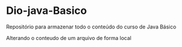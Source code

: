 # Dio-java-Basico
Repositório para armazenar todo o conteúdo do curso de Java Básico
 
Alterando o conteudo de um arquivo de forma local